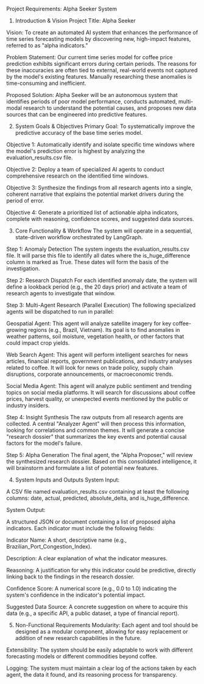Project Requirements: Alpha Seeker System
1. Introduction & Vision
Project Title: Alpha Seeker

Vision: To create an automated AI system that enhances the performance of time series forecasting models by discovering new, high-impact features, referred to as "alpha indicators."

Problem Statement: Our current time series model for coffee price prediction exhibits significant errors during certain periods. The reasons for these inaccuracies are often tied to external, real-world events not captured by the model's existing features. Manually researching these anomalies is time-consuming and inefficient.

Proposed Solution: Alpha Seeker will be an autonomous system that identifies periods of poor model performance, conducts automated, multi-modal research to understand the potential causes, and proposes new data sources that can be engineered into predictive features.

2. System Goals & Objectives
Primary Goal: To systematically improve the predictive accuracy of the base time series model.

Objective 1: Automatically identify and isolate specific time windows where the model's prediction error is highest by analyzing the evaluation_results.csv file.

Objective 2: Deploy a team of specialized AI agents to conduct comprehensive research on the identified time windows.

Objective 3: Synthesize the findings from all research agents into a single, coherent narrative that explains the potential market drivers during the period of error.

Objective 4: Generate a prioritized list of actionable alpha indicators, complete with reasoning, confidence scores, and suggested data sources.

3. Core Functionality & Workflow
The system will operate in a sequential, state-driven workflow orchestrated by LangGraph.

Step 1: Anomaly Detection
The system ingests the evaluation_results.csv file. It will parse this file to identify all dates where the is_huge_difference column is marked as True. These dates will form the basis of the investigation.

Step 2: Research Dispatch
For each identified anomaly date, the system will define a lookback period (e.g., the 20 days prior) and activate a team of research agents to investigate that window.

Step 3: Multi-Agent Research (Parallel Execution)
The following specialized agents will be dispatched to run in parallel:

Geospatial Agent: This agent will analyze satellite imagery for key coffee-growing regions (e.g., Brazil, Vietnam). Its goal is to find anomalies in weather patterns, soil moisture, vegetation health, or other factors that could impact crop yields.

Web Search Agent: This agent will perform intelligent searches for news articles, financial reports, government publications, and industry analyses related to coffee. It will look for news on trade policy, supply chain disruptions, corporate announcements, or macroeconomic trends.

Social Media Agent: This agent will analyze public sentiment and trending topics on social media platforms. It will search for discussions about coffee prices, harvest quality, or unexpected events mentioned by the public or industry insiders.

Step 4: Insight Synthesis
The raw outputs from all research agents are collected. A central "Analyzer Agent" will then process this information, looking for correlations and common themes. It will generate a concise "research dossier" that summarizes the key events and potential causal factors for the model's failure.

Step 5: Alpha Generation
The final agent, the "Alpha Proposer," will review the synthesized research dossier. Based on this consolidated intelligence, it will brainstorm and formulate a list of potential new features.

4. System Inputs and Outputs
System Input:

A CSV file named evaluation_results.csv containing at least the following columns: date, actual, predicted, absolute_delta, and is_huge_difference.

System Output:

A structured JSON or document containing a list of proposed alpha indicators. Each indicator must include the following fields:

Indicator Name: A short, descriptive name (e.g., Brazilian_Port_Congestion_Index).

Description: A clear explanation of what the indicator measures.

Reasoning: A justification for why this indicator could be predictive, directly linking back to the findings in the research dossier.

Confidence Score: A numerical score (e.g., 0.0 to 1.0) indicating the system's confidence in the indicator's potential impact.

Suggested Data Source: A concrete suggestion on where to acquire this data (e.g., a specific API, a public dataset, a type of financial report).

5. Non-Functional Requirements
Modularity: Each agent and tool should be designed as a modular component, allowing for easy replacement or addition of new research capabilities in the future.

Extensibility: The system should be easily adaptable to work with different forecasting models or different commodities beyond coffee.

Logging: The system must maintain a clear log of the actions taken by each agent, the data it found, and its reasoning process for transparency.